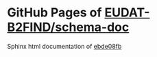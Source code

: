 GitHub Pages of [EUDAT-B2FIND/schema-doc](https://github.com/EUDAT-B2FIND/schema-doc.git)
===
Sphinx html documentation of [ebde08fb](https://github.com/EUDAT-B2FIND/schema-doc/tree/ebde08fbb0866576efda0098de63da43562d9b4f)
